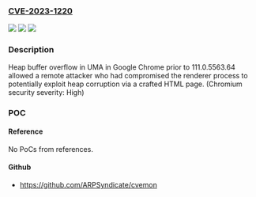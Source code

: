### [CVE-2023-1220](https://cve.mitre.org/cgi-bin/cvename.cgi?name=CVE-2023-1220)
![](https://img.shields.io/static/v1?label=Product&message=Chrome&color=blue)
![](https://img.shields.io/static/v1?label=Version&message=111.0.5563.64%3C%20111.0.5563.64%20&color=brighgreen)
![](https://img.shields.io/static/v1?label=Vulnerability&message=Heap%20buffer%20overflow&color=brighgreen)

### Description

Heap buffer overflow in UMA in Google Chrome prior to 111.0.5563.64 allowed a remote attacker who had compromised the renderer process to potentially exploit heap corruption via a crafted HTML page. (Chromium security severity: High)

### POC

#### Reference
No PoCs from references.

#### Github
- https://github.com/ARPSyndicate/cvemon

